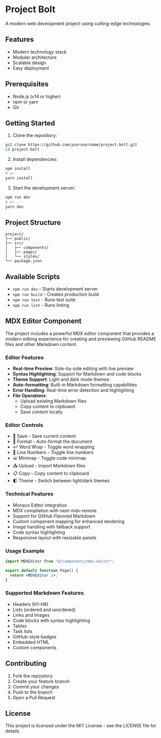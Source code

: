 # Project Bolt

A modern web development project using cutting-edge technologies.

## Features

- Modern technology stack
- Modular architecture
- Scalable design
- Easy deployment

## Prerequisites

- Node.js (v14 or higher)
- npm or yarn
- Git

## Getting Started

1. Clone the repository:

```bash
git clone https://github.com/yourusername/project-bolt.git
cd project-bolt
```

2. Install dependencies:

```bash
npm install
# or
yarn install
```

3. Start the development server:

```bash
npm run dev
# or
yarn dev
```

## Project Structure

```
project/
├── public/
├── src/
│   ├── components/
│   ├── pages/
│   └── styles/
└── package.json
```

## Available Scripts

- `npm run dev` - Starts development server
- `npm run build` - Creates production build
- `npm run test` - Runs test suite
- `npm run lint` - Runs linting

## MDX Editor Component

The project includes a powerful MDX editor component that provides a modern editing experience for creating and previewing GitHub README files and other Markdown content.

### Editor Features

- **Real-time Preview**: Side-by-side editing with live preview
- **Syntax Highlighting**: Support for Markdown and code blocks
- **Theme Support**: Light and dark mode themes
- **Auto-formatting**: Built-in Markdown formatting capabilities
- **Error Handling**: Real-time error detection and highlighting
- **File Operations**:
  - Upload existing Markdown files
  - Copy content to clipboard
  - Save content locally

### Editor Controls

- 💾 Save - Save current content
- 📝 Format - Auto-format the document
- ↩️ Word Wrap - Toggle word wrapping
- 🔢 Line Numbers - Toggle line numbers
- 📊 Minimap - Toggle code minimap
- 📤 Upload - Import Markdown files
- 📋 Copy - Copy content to clipboard
- 🌓 Theme - Switch between light/dark themes

### Technical Features

- Monaco Editor integration
- MDX compilation with next-mdx-remote
- Support for GitHub Flavored Markdown
- Custom component mapping for enhanced rendering
- Image handling with fallback support
- Code syntax highlighting
- Responsive layout with resizable panels

### Usage Example

```jsx
import MDXEditor from "@/components/mdx-editor";

export default function Page() {
  return <MDXEditor />;
}
```

### Supported Markdown Features

- Headers (H1-H6)
- Lists (ordered and unordered)
- Links and Images
- Code blocks with syntax highlighting
- Tables
- Task lists
- GitHub-style badges
- Embedded HTML
- Custom components

## Contributing

1. Fork the repository
2. Create your feature branch
3. Commit your changes
4. Push to the branch
5. Open a Pull Request

## License

This project is licensed under the MIT License - see the LICENSE file for details.
